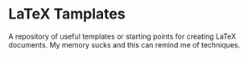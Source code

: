 LaTeX Tamplates
===============

A repository of useful templates or starting points for creating LaTeX
documents.
My memory sucks and this can remind me of techniques.
